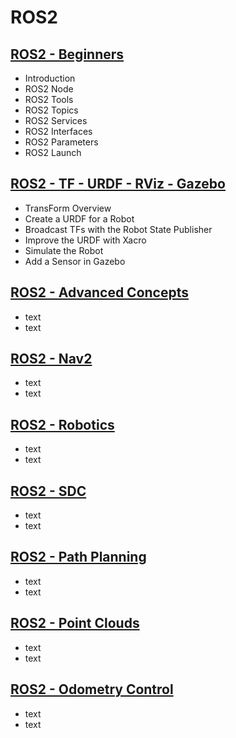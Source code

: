 # ROS2

## [ROS2 - Beginners](01_ros2_beginners/README.md)

- Introduction
- ROS2 Node
- ROS2 Tools
- ROS2 Topics
- ROS2 Services
- ROS2 Interfaces
- ROS2 Parameters
- ROS2 Launch

## [ROS2 - TF - URDF - RViz - Gazebo](02_ros2_tf-urdf-rviz-gazebo/README.md)

- TransForm Overview
- Create a URDF for a Robot
- Broadcast TFs with the Robot State Publisher
- Improve the URDF with Xacro
- Simulate the Robot
- Add a Sensor in Gazebo

## [ROS2 - Advanced Concepts](03_ros2_advanced-concepts/README.md)

- text
- text

## [ROS2 - Nav2](04_ros2_nav2/README.md)

- text
- text

## [ROS2 - Robotics](05_ros2_projects/README.md)

- text
- text

## [ROS2 - SDC](06_ros2_sdc/README.md)

- text
- text

## [ROS2 - Path Planning](07_ros2_path-planning/README.md)

- text
- text

## [ROS2 - Point Clouds](08_ros2_point-clouds/README.md)

- text
- text

## [ROS2 - Odometry Control](09_ros2_odometry-control/README.md)

- text
- text
